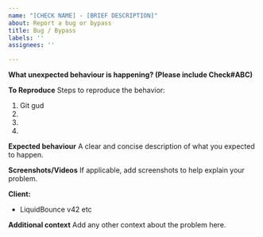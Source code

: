 ```yaml
---
name: "[CHECK NAME] - [BRIEF DESCRIPTION]"
about: Report a bug or bypass
title: Bug / Bypass
labels: ''
assignees: ''

---
```


**What unexpected behaviour is happening? (Please include Check#ABC)**

**To Reproduce**
Steps to reproduce the behavior:
1. Git gud
2. 
3. 
4. 

**Expected behaviour**
A clear and concise description of what you expected to happen.

**Screenshots/Videos**
If applicable, add screenshots to help explain your problem.

**Client:**
 - LiquidBounce v42 etc

**Additional context**
Add any other context about the problem here.
